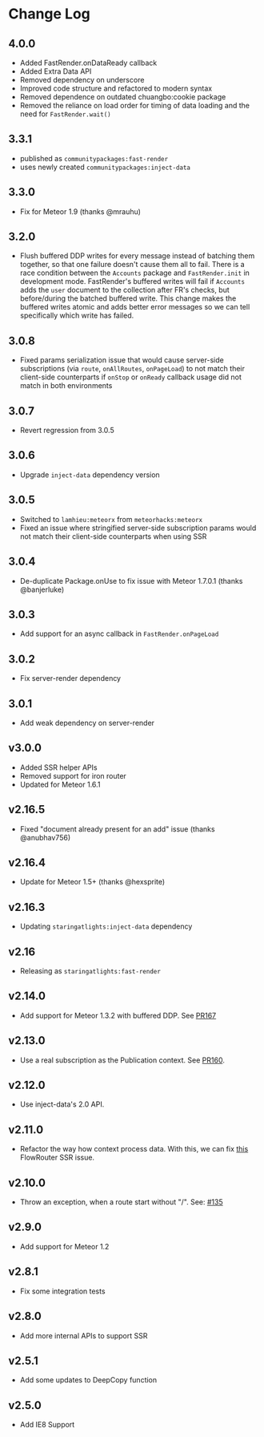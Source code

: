 # Change Log

## 4.0.0

- Added FastRender.onDataReady callback
- Added Extra Data API
- Removed dependency on underscore
- Improved code structure and refactored to modern syntax
- Removed dependence on outdated chuangbo:cookie package
- Removed the reliance on load order for timing of data loading and the need for `FastRender.wait()`

## 3.3.1

- published as `communitypackages:fast-render`
- uses newly created `communitypackages:inject-data`

## 3.3.0

- Fix for Meteor 1.9 (thanks @mrauhu)

## 3.2.0

- Flush buffered DDP writes for every message instead of batching them together, so that one failure doesn't cause them all to fail. There is a race condition between the `Accounts` package and `FastRender.init` in development mode. FastRender's buffered writes will fail if `Accounts` adds the `user` document to the collection after FR's checks, but before/during the batched buffered write. This change makes the buffered writes atomic and adds better error messages so we can tell specifically which write has failed.

## 3.0.8

- Fixed params serialization issue that would cause server-side subscriptions (via `route`, `onAllRoutes`, `onPageLoad`) to not match their client-side counterparts if `onStop` or `onReady` callback usage did not match in both environments

## 3.0.7

- Revert regression from 3.0.5

## 3.0.6

- Upgrade `inject-data` dependency version

## 3.0.5

- Switched to `lamhieu:meteorx` from `meteorhacks:meteorx`
- Fixed an issue where stringified server-side subscription params would not match their client-side counterparts when using SSR

## 3.0.4

- De-duplicate Package.onUse to fix issue with Meteor 1.7.0.1 (thanks @banjerluke)

## 3.0.3

- Add support for an async callback in `FastRender.onPageLoad`

## 3.0.2

- Fix server-render dependency

## 3.0.1

- Add weak dependency on server-render

## v3.0.0

- Added SSR helper APIs
- Removed support for iron router
- Updated for Meteor 1.6.1

## v2.16.5

- Fixed "document already present for an add" issue (thanks @anubhav756)

## v2.16.4

- Update for Meteor 1.5+ (thanks @hexsprite)

## v2.16.3

- Updating `staringatlights:inject-data` dependency

## v2.16

- Releasing as `staringatlights:fast-render`

## v2.14.0

- Add support for Meteor 1.3.2 with buffered DDP. See [PR167](https://github.com/kadirahq/fast-render/pull/167)

## v2.13.0

- Use a real subscription as the Publication context. See [PR160](https://github.com/kadirahq/fast-render/pull/160).

## v2.12.0

- Use inject-data's 2.0 API.

## v2.11.0

- Refactor the way how context process data. With this, we can fix [this](https://github.com/kadirahq/flow-router/issues/431) FlowRouter SSR issue.

## v2.10.0

- Throw an exception, when a route start without "/". See: [#135](https://github.com/meteorhacks/fast-render/pull/135)

## v2.9.0

- Add support for Meteor 1.2

## v2.8.1

- Fix some integration tests

## v2.8.0

- Add more internal APIs to support SSR

## v2.5.1

- Add some updates to DeepCopy function

## v2.5.0

- Add IE8 Support
